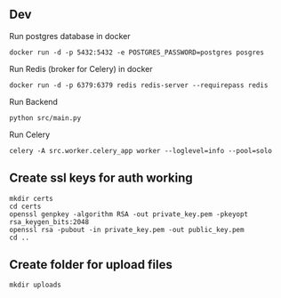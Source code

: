 ## Dev

Run postgres database in docker

```
docker run -d -p 5432:5432 -e POSTGRES_PASSWORD=postgres posgres
```

Run Redis (broker for Celery) in docker

```
docker run -d -p 6379:6379 redis redis-server --requirepass redis
```

Run Backend

```
python src/main.py
```

Run Celery

```
celery -A src.worker.celery_app worker --loglevel=info --pool=solo
```

## Create ssl keys for auth working

```
mkdir certs 
cd certs
openssl genpkey -algorithm RSA -out private_key.pem -pkeyopt rsa_keygen_bits:2048
openssl rsa -pubout -in private_key.pem -out public_key.pem
cd ..
```

## Create folder for upload files

```
mkdir uploads
```
